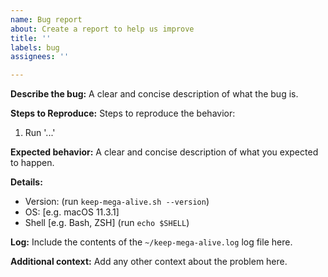 ```yaml
---
name: Bug report
about: Create a report to help us improve
title: ''
labels: bug
assignees: ''

---
```


**Describe the bug:**
A clear and concise description of what the bug is.

**Steps to Reproduce:**
Steps to reproduce the behavior:
1. Run '...'

**Expected behavior:**
A clear and concise description of what you expected to happen.

**Details:**
 - Version: (run `keep-mega-alive.sh --version`)
 - OS: [e.g. macOS 11.3.1]
 - Shell [e.g. Bash, ZSH] (run `echo $SHELL`)

**Log:**
Include the contents of the `~/keep-mega-alive.log` log file here.

**Additional context:**
Add any other context about the problem here.
